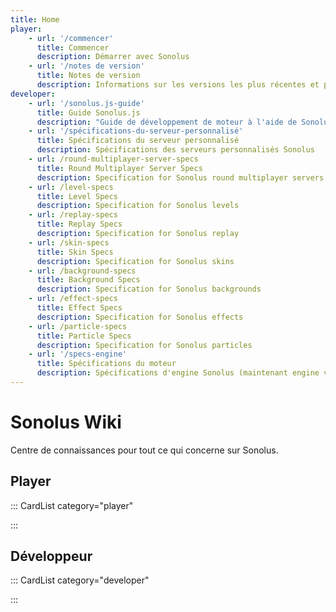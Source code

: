 ```yaml
---
title: Home
player:
    - url: '/commencer'
      title: Commencer
      description: Démarrer avec Sonolus
    - url: '/notes de version'
      title: Notes de version
      description: Informations sur les versions les plus récentes et passées de Sonolus
developer:
    - url: '/sonolus.js-guide'
      title: Guide Sonolus.js
      description: "Guide de développement de moteur à l'aide de Sonolus.js"
    - url: '/spécifications-du-serveur-personnalisé'
      title: Spécifications du serveur personnalisé
      description: Spécifications des serveurs personnalisés Sonolus
    - url: /round-multiplayer-server-specs
      title: Round Multiplayer Server Specs
      description: Specification for Sonolus round multiplayer servers
    - url: /level-specs
      title: Level Specs
      description: Specification for Sonolus levels
    - url: /replay-specs
      title: Replay Specs
      description: Specification for Sonolus replay
    - url: /skin-specs
      title: Skin Specs
      description: Specification for Sonolus skins
    - url: /background-specs
      title: Background Specs
      description: Specification for Sonolus backgrounds
    - url: /effect-specs
      title: Effect Specs
      description: Specification for Sonolus effects
    - url: /particle-specs
      title: Particle Specs
      description: Specification for Sonolus particles
    - url: '/specs-engine'
      title: Spécifications du moteur
      description: Spécifications d'engine Sonolus (maintenant engine va s'appeler "moteur" mais sur le jeux reste "engine".)
---
```


# Sonolus Wiki

Centre de connaissances pour tout ce qui concerne sur Sonolus.

## Player

::: CardList category="player"

:::

## Développeur

::: CardList category="developer"

:::
